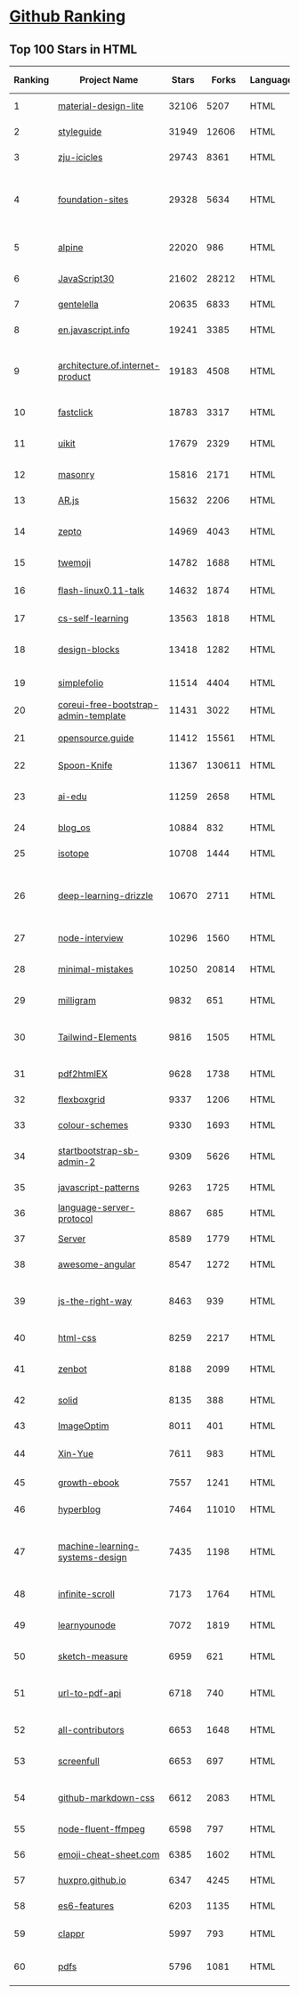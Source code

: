 [Github Ranking](../README.md)
==========

## Top 100 Stars in HTML

| Ranking | Project Name | Stars | Forks | Language | Open Issues | Description | Last Commit |
| ------- | ------------ | ----- | ----- | -------- | ----------- | ----------- | ----------- |
| 1 | [material-design-lite](https://github.com/google/material-design-lite) | 32106 | 5207 | HTML | 362 | Material Design Components in HTML/CSS/JS | 2022-10-21T04:10:34Z |
| 2 | [styleguide](https://github.com/google/styleguide) | 31949 | 12606 | HTML | 184 | Style guides for Google-originated open-source projects | 2022-10-31T12:57:01Z |
| 3 | [zju-icicles](https://github.com/QSCTech/zju-icicles) | 29743 | 8361 | HTML | 9 | 浙江大学课程攻略共享计划 | 2022-10-27T06:12:15Z |
| 4 | [foundation-sites](https://github.com/foundation/foundation-sites) | 29328 | 5634 | HTML | 31 | The most advanced responsive front-end framework in the world. Quickly create prototypes and production code for sites that work on any kind of device. | 2022-08-02T20:20:03Z |
| 5 | [alpine](https://github.com/alpinejs/alpine) | 22020 | 986 | HTML | 18 | A rugged, minimal framework for composing JavaScript behavior in your markup.  | 2022-10-29T08:31:13Z |
| 6 | [JavaScript30](https://github.com/wesbos/JavaScript30) | 21602 | 28212 | HTML | 0 | 30 Day Vanilla JS Challenge | 2022-10-31T07:48:21Z |
| 7 | [gentelella](https://github.com/ColorlibHQ/gentelella) | 20635 | 6833 | HTML | 31 | Free Bootstrap 4 Admin Dashboard Template | 2022-08-31T08:32:35Z |
| 8 | [en.javascript.info](https://github.com/javascript-tutorial/en.javascript.info) | 19241 | 3385 | HTML | 75 | Modern JavaScript Tutorial  | 2022-10-30T21:00:36Z |
| 9 | [architecture.of.internet-product](https://github.com/davideuler/architecture.of.internet-product) | 19183 | 4508 | HTML | 3 | 互联网公司技术架构，微信/淘宝/微博/腾讯/阿里/美团点评/百度/Google/Facebook/Amazon/eBay的架构，欢迎PR补充 | 2022-09-04T14:56:01Z |
| 10 | [fastclick](https://github.com/ftlabs/fastclick) | 18783 | 3317 | HTML | 212 | Polyfill to remove click delays on browsers with touch UIs | 2021-08-13T16:01:47Z |
| 11 | [uikit](https://github.com/uikit/uikit) | 17679 | 2329 | HTML | 612 | A lightweight and modular front-end framework for developing fast and powerful web interfaces | 2022-10-27T06:26:56Z |
| 12 | [masonry](https://github.com/desandro/masonry) | 15816 | 2171 | HTML | 60 | :love_hotel: Cascading grid layout plugin | 2021-10-03T09:17:12Z |
| 13 | [AR.js](https://github.com/jeromeetienne/AR.js) | 15632 | 2206 | HTML | 4 | Efficient Augmented Reality for the Web - 60fps on mobile! | 2022-04-28T04:47:17Z |
| 14 | [zepto](https://github.com/madrobby/zepto) | 14969 | 4043 | HTML | 69 | Zepto.js is a minimalist JavaScript library for modern browsers, with a jQuery-compatible API | 2022-09-19T09:37:10Z |
| 15 | [twemoji](https://github.com/twitter/twemoji) | 14782 | 1688 | HTML | 52 | Emoji for everyone. https://twemoji.twitter.com/ | 2022-10-10T17:07:05Z |
| 16 | [flash-linux0.11-talk](https://github.com/sunym1993/flash-linux0.11-talk) | 14632 | 1874 | HTML | 31 | 你管这破玩意叫操作系统源码 — 像小说一样品读 Linux 0.11 核心代码 | 2022-08-26T16:18:18Z |
| 17 | [cs-self-learning](https://github.com/PKUFlyingPig/cs-self-learning) | 13563 | 1818 | HTML | 33 | 计算机自学指南 | 2022-10-31T18:07:24Z |
| 18 | [design-blocks](https://github.com/froala/design-blocks) | 13418 | 1282 | HTML | 25 | A set of 170+ Bootstrap based design blocks ready to be used to create clean modern websites. | 2022-06-22T05:08:03Z |
| 19 | [simplefolio](https://github.com/cobiwave/simplefolio) | 11514 | 4404 | HTML | 37 | ⚡️ A minimal portfolio template for Developers | 2022-10-25T14:39:41Z |
| 20 | [coreui-free-bootstrap-admin-template](https://github.com/coreui/coreui-free-bootstrap-admin-template) | 11431 | 3022 | HTML | 7 | Free Bootstrap Admin & Dashboard Template  | 2022-09-01T11:26:13Z |
| 21 | [opensource.guide](https://github.com/github/opensource.guide) | 11412 | 15561 | HTML | 0 | 📚 Community guides for open source creators | 2022-10-24T19:04:00Z |
| 22 | [Spoon-Knife](https://github.com/octocat/Spoon-Knife) | 11367 | 130611 | HTML | 1569 | This repo is for demonstration purposes only. | 2022-10-31T20:34:05Z |
| 23 | [ai-edu](https://github.com/microsoft/ai-edu) | 11259 | 2658 | HTML | 57 | AI education materials for Chinese students, teachers and IT professionals. | 2022-10-30T11:39:28Z |
| 24 | [blog_os](https://github.com/phil-opp/blog_os) | 10884 | 832 | HTML | 49 | Writing an OS in Rust | 2022-11-01T00:49:29Z |
| 25 | [isotope](https://github.com/metafizzy/isotope) | 10708 | 1444 | HTML | 57 | :revolving_hearts: Filter & sort magical layouts | 2021-09-24T03:20:14Z |
| 26 | [deep-learning-drizzle](https://github.com/kmario23/deep-learning-drizzle) | 10670 | 2711 | HTML | 5 | Drench yourself in Deep Learning, Reinforcement Learning, Machine Learning, Computer Vision, and NLP by learning from these exciting lectures!! | 2022-04-10T19:33:15Z |
| 27 | [node-interview](https://github.com/ElemeFE/node-interview) | 10296 | 1560 | HTML | 6 | How to pass the Node.js interview of ElemeFE. | 2020-10-19T03:29:22Z |
| 28 | [minimal-mistakes](https://github.com/mmistakes/minimal-mistakes) | 10250 | 20814 | HTML | 15 | :triangular_ruler: Jekyll theme for building a personal site, blog, project documentation, or portfolio. | 2022-11-01T02:22:52Z |
| 29 | [milligram](https://github.com/milligram/milligram) | 9832 | 651 | HTML | 38 | A minimalist CSS framework. | 2022-10-31T16:30:55Z |
| 30 | [Tailwind-Elements](https://github.com/mdbootstrap/Tailwind-Elements) | 9816 | 1505 | HTML | 47 | 𝙃𝙪𝙜𝙚 collection of Tailwind components, sections and templates 😎 - FREE for commercial use | 2022-10-31T12:58:34Z |
| 31 | [pdf2htmlEX](https://github.com/coolwanglu/pdf2htmlEX) | 9628 | 1738 | HTML | 231 | Convert PDF to HTML without losing text or format. | 2022-08-05T10:02:16Z |
| 32 | [flexboxgrid](https://github.com/kristoferjoseph/flexboxgrid) | 9337 | 1206 | HTML | 45 | Grid based on CSS3 flexbox | 2020-10-01T09:36:06Z |
| 33 | [colour-schemes](https://github.com/daylerees/colour-schemes) | 9330 | 1693 | HTML | 55 | Colour schemes for a variety of editors created by Dayle Rees. | 2020-11-11T18:28:33Z |
| 34 | [startbootstrap-sb-admin-2](https://github.com/StartBootstrap/startbootstrap-sb-admin-2) | 9309 | 5626 | HTML | 61 | A free, open source, Bootstrap admin theme created by Start Bootstrap | 2022-10-22T15:47:47Z |
| 35 | [javascript-patterns](https://github.com/shichuan/javascript-patterns) | 9263 | 1725 | HTML | 15 | JavaScript Design Patterns | 2020-10-02T05:20:06Z |
| 36 | [language-server-protocol](https://github.com/microsoft/language-server-protocol) | 8867 | 685 | HTML | 180 | Defines a common protocol for language servers. | 2022-10-25T10:09:34Z |
| 37 | [Server](https://github.com/PanDownloadServer/Server) | 8589 | 1779 | HTML | 136 | PanDownload的个人维护版本 | 2020-09-25T01:38:15Z |
| 38 | [awesome-angular](https://github.com/PatrickJS/awesome-angular) | 8547 | 1272 | HTML | 0 | :page_facing_up: A curated list of awesome Angular resources | 2022-10-06T20:37:14Z |
| 39 | [js-the-right-way](https://github.com/braziljs/js-the-right-way) | 8463 | 939 | HTML | 17 | An easy-to-read, quick reference for JS best practices, accepted coding standards, and links around the Web | 2021-10-31T10:32:14Z |
| 40 | [html-css](https://github.com/gustavoguanabara/html-css) | 8259 | 2217 | HTML | 192 | Curso de HTML5 e CSS3 | 2022-09-20T16:39:10Z |
| 41 | [zenbot](https://github.com/DeviaVir/zenbot) | 8188 | 2099 | HTML | 290 | Zenbot is a command-line cryptocurrency trading bot using Node.js and MongoDB. | 2022-02-14T16:11:27Z |
| 42 | [solid](https://github.com/solid/solid) | 8135 | 388 | HTML | 131 | Solid - Re-decentralizing the web (project directory) | 2022-08-24T14:54:37Z |
| 43 | [ImageOptim](https://github.com/ImageOptim/ImageOptim) | 8011 | 401 | HTML | 161 | GUI image optimizer for Mac | 2022-09-17T13:15:49Z |
| 44 | [Xin-Yue](https://github.com/sikaozhe1997/Xin-Yue) | 7611 | 983 | HTML | 38 | 岳昕：致北大师生与北大外国语学院的一封公开信 | 2019-05-04T17:07:56Z |
| 45 | [growth-ebook](https://github.com/phodal/growth-ebook) | 7557 | 1241 | HTML | 0 | Growth Engineering: The Definitive Guide。全栈增长工程师指南 | 2022-08-25T23:39:31Z |
| 46 | [hyperblog](https://github.com/freddier/hyperblog) | 7464 | 11010 | HTML | 4 | Un blog increíble para el curso de Git y Github de Platzi | 2022-11-01T02:50:04Z |
| 47 | [machine-learning-systems-design](https://github.com/chiphuyen/machine-learning-systems-design) | 7435 | 1198 | HTML | 7 | A booklet on machine learning systems design with exercises. NOT the repo for the book "Designing Machine Learning Systems" | 2022-07-17T22:56:05Z |
| 48 | [infinite-scroll](https://github.com/metafizzy/infinite-scroll) | 7173 | 1764 | HTML | 42 | 📜 Automatically add next page | 2022-02-24T06:33:26Z |
| 49 | [learnyounode](https://github.com/workshopper/learnyounode) | 7072 | 1819 | HTML | 103 | Learn You The Node.js For Much Win! An intro to Node.js via a set of self-guided workshops. | 2021-12-04T20:27:04Z |
| 50 | [sketch-measure](https://github.com/utom/sketch-measure) | 6959 | 621 | HTML | 399 | Make it a fun to create spec for developers and teammates | 2021-02-17T02:24:57Z |
| 51 | [url-to-pdf-api](https://github.com/alvarcarto/url-to-pdf-api) | 6718 | 740 | HTML | 32 | Web page PDF/PNG rendering done right. Self-hosted service for rendering receipts, invoices, or any content. | 2022-10-24T03:45:40Z |
| 52 | [all-contributors](https://github.com/all-contributors/all-contributors) | 6653 | 1648 | HTML | 43 | ✨ Recognize all contributors, not just the ones who push code ✨ | 2022-10-19T15:30:33Z |
| 53 | [screenfull](https://github.com/sindresorhus/screenfull) | 6653 | 697 | HTML | 13 | Simple wrapper for cross-browser usage of the JavaScript Fullscreen API | 2022-07-08T13:02:03Z |
| 54 | [github-markdown-css](https://github.com/sindresorhus/github-markdown-css) | 6612 | 2083 | HTML | 7 | The minimal amount of CSS to replicate the GitHub Markdown style | 2022-07-08T11:32:58Z |
| 55 | [node-fluent-ffmpeg](https://github.com/fluent-ffmpeg/node-fluent-ffmpeg) | 6598 | 797 | HTML | 291 | A fluent API to FFMPEG (http://www.ffmpeg.org) | 2022-10-07T22:05:00Z |
| 56 | [emoji-cheat-sheet.com](https://github.com/WebpageFX/emoji-cheat-sheet.com) | 6385 | 1602 | HTML | 46 | A one pager for emojis on Campfire and GitHub | 2022-05-28T07:47:03Z |
| 57 | [huxpro.github.io](https://github.com/Huxpro/huxpro.github.io) | 6347 | 4245 | HTML | 102 | My Blog / Jekyll Themes / PWA | 2022-10-29T08:22:39Z |
| 58 | [es6-features](https://github.com/rse/es6-features) | 6203 | 1135 | HTML | 16 | ECMAScript 6: Feature Overview & Comparison | 2020-11-21T17:25:58Z |
| 59 | [clappr](https://github.com/clappr/clappr) | 5997 | 793 | HTML | 52 | :clapper: An extensible media player for the web. | 2022-10-21T17:46:46Z |
| 60 | [pdfs](https://github.com/tpn/pdfs) | 5796 | 1081 | HTML | 2 | Technically-oriented PDF Collection (Papers, Specs, Decks, Manuals, etc) | 2021-09-23T21:07:21Z |

